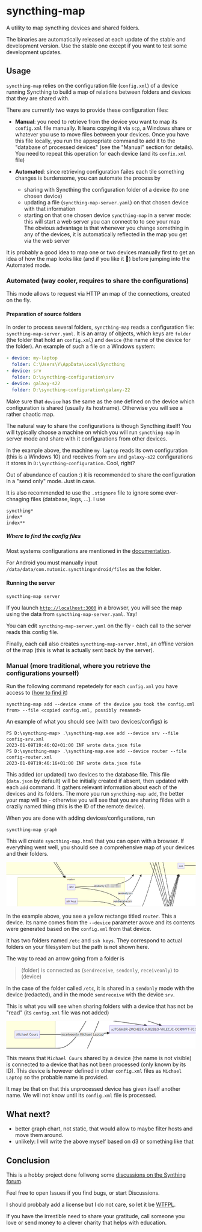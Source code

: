 # syncthing-map

A utility to map syncthing devices and shared folders.

The binaries are automatically released at each update of the stable and development version. Use the stable one except if you want to test some development updates.

## Usage

`syncthing-map` relies on the configuration file (`config.xml`) of a device running Syncthing to build a map of relations between folders and devices that they are shared with.

There are currently two ways to provide these configuration files:

- **Manual**: you need to retrieve from the device you want to map its `config.xml` file manually. It leans copying it via `scp`, a Windows share or whatever you use to move files between your devices. Once you have this file locally, you run the appropriate command to add it to the "database of processed devices" (see the "Manual" section for details). You need to repeat this operation for each device (and its `confix.xml` file)

- **Automated**: since retrieving configuration failes each tile something changes is burdensome, you can automate the process by
  - sharing with Syncthing the configuration folder of a device (to one chosen device)
  - updating a file (`syncthing-map-server.yaml`) on that chosen device with that information
  - starting on that one chosen device `syncthing-map` in a server mode: this will start a web server you can connect to to see your map  
  The obvious advantage is that whenever you change something in any of the devices, it is automatically reflected in the map you get via the web server

It is probably a good idea to map one or two devices manually first to get an idea of how the map looks like (and if you like it 🤨) before jumping into the Automated mode.

### Automated (way cooler, requires to share the configurations)

This mode allows to request via HTTP an map of the connections, created on the fly.

#### Preparation of source folders

In order to process several folders, `syncthing-map` reads a configuration file: `syncthing-map-server.yaml`. It is an array of objects, which keys are `folder` (the folder that hold an `config.xml`) and `device` (the name of the device for the folder). An example of such a file on a Windows system:

```yaml
- device: my-laptop
  folder: C:\Users\Y\AppData\Local\Syncthing
- device: srv
  folder: D:\syncthing-configuration\srv
- device: galaxy-s22
  folder: D:\syncthing-configuration\galaxy-22
```

Make sure that `device` has the same as the one defined on the device which configuration is shared (usually its hostname). Otherwise you will see a rather chaotic map.

The natural way to share the configurations is though Syncthing itself! You will typically choose a machine on which you will run `syncthing-map` in server mode and share with it configurations from other devices.

In the example above, the machine `my-laptop` reads its own configuration (this is a Windows 10) and receives from `srv` and `galaxy-s22` configurations it stores in `D:\syncthing-configuration`. Cool, right?

Out of abundance of caution :) it is recommended to share the configuration in a "send only" mode. Just in case.

It is also recommended to use the `.stignore` file to ignore some ever-chnaging files (database, logs, ...). I use

```text
syncthing*
index*
index**
```

##### Where to find the config files

Most systems configurations are mentioned in the [documentation](https://docs.syncthing.net/users/config.html).

For Android you must manually input `/data/data/com.nutomic.syncthingandroid/files` as the folder.

#### Running the server

```text
syncthing-map server
```

If you launch [`http://localhost:3000`](http://localhost:3000) in a browser, you will see the map using the data from `syncthing-map-server.yaml`. Yay!

You can edit `syncthing-map-server.yaml` on the fly - each call to the server reads this config file.

Finally, each call also creates `syncthing-map-server.html`, an offline version of the map (this is what is actually sent back by the server).

### Manual (more traditional, where you retrieve the configurations yourself)

Run the following command repetedely for each `config.xml` you have access to ([how to find it](https://docs.syncthing.net/users/config.html))

```text
syncthing-map add --device <name of the device you took the config.xml from> --file <copied config.xml, possibly renamed>
```

An example of what you should see (with two devices/configs) is

```text
PS D:\syncthing-map> .\syncthing-map.exe add --device srv --file config-srv.xml
2023-01-09T19:46:02+01:00 INF wrote data.json file
PS D:\syncthing-map> .\syncthing-map.exe add --device router --file config-router.xml
2023-01-09T19:46:16+01:00 INF wrote data.json file
```

This added (or updated) two devices to the database file. This file (`data.json` by default) will be initially created if absent, then updated with each `add` command. It gathers relevant information about each of the devices and its folders. The more you run `syncthing-map add`, the better your map will be - otherwise you will see that you are sharing fildes with a crazily named thing (this is the ID of the remote device).

When you are done with adding devices/configurations, run

```text
syncthing-map graph
```

This will create `syncthing-map.html` that you can open with a browser. If everything went well, you should see a comprehensive map of your devices and their folders.

![example of a map](example-1.png)

In the example above, you see a yellow rectange titled `router`. This a device. Its name comes from the `--device` parameter avove and its contents were generated based on the `config.xml` from that device.

It has two folders named `/etc` and `ssh keys`. They correspond to actual folders on your filesystem but the path is not shown here.

The way to read an arrow going from a folder is

> (folder) is connected as (`sendreceive`, `sendonly`, `receiveonly`) to (device)

In the case of the folder called `/etc`, it is shared in a `sendonly` mode with the device (redacted), and in the mode `sendreceive` with the device `srv`.

This is what you will see when sharing folders with a device that has not be "read" (its `config.xml` file was not added)

![example of a missing device](example-2.png)

This means that `Michael Cours` shared by a device (the name is not visible) is connected to a device that has not been processed (only known by its ID). This device is however defined in other `config.xml` files as `Michael Laptop` so the probable name is provided.

It may be that on that this unprocessed device has given itself another name. We will not know until its `config.xml` file is processed.

## What next?

- better graph chart, not static, that would allow to maybe filter hosts and move them around.
- unlikely: I will write the above myself based on d3 or something like that

## Conclusion

This is a hobby project done follwong some [discussions on the Synthing forum](https://forum.syncthing.net/t/how-to-graph-my-clients/19554).

Feel free to open Issues if you find bugs, or start Discussions.

I should probbaly add a license but I do not care, so let it be [WTFPL](https://en.wikipedia.org/wiki/WTFPL).

If you have the irrestible need to share your gratitude, call someone you love or send money to a clever charity that helps with education.
